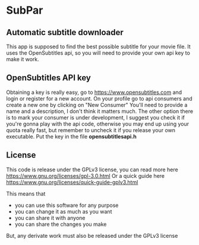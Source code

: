 # SubPar

## Automatic subtitle downloader
This app is supposed to find the best possible subtitle for your movie file.
It uses the OpenSubtitles api, so you will need to provide your own api key to make it work.

## OpenSubtitles API key
Obtaining a key is really easy, go to https://www.opensubtitles.com and login or register for a new account.
On your profile go to api consumers and create a new one by clicking on "New Consumer"
You'll need to provide a name and a description, I don't think it matters much.
The other option there is to mark your consumer is under development, I suggest you check it if you're gonna play with the api code, otherwise you may end up using your quota really fast, but remember to uncheck it if you release your own executable.
Put the key in the file **opensubtitlesapi.h**

## License
This code is release under the GPLv3 license, you can read more here https://www.gnu.org/licenses/gpl-3.0.html
Or a quick guide here https://www.gnu.org/licenses/quick-guide-gplv3.html

This means that
* you can use this software for any purpose
* you can change it as much as you want
* you can share it with anyone
* you can share the changes you make

But, any derivate work must also be released under the GPLv3 license
